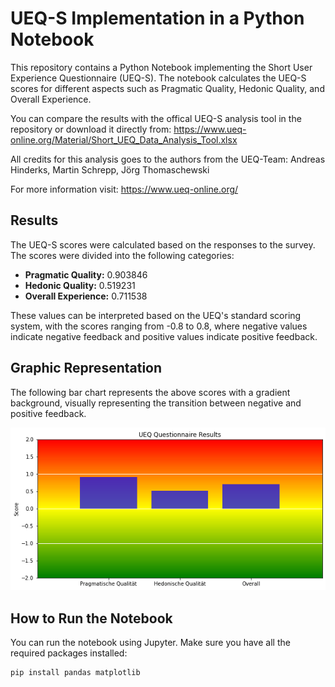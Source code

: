 # UEQ-S Implementation in a Python Notebook

This repository contains a Python Notebook implementing the Short User Experience Questionnaire (UEQ-S). The notebook calculates the UEQ-S scores for different aspects such as Pragmatic Quality, Hedonic Quality, and Overall Experience.

You can compare the results with the offical UEQ-S analysis tool in the repository or download it directly from:
https://www.ueq-online.org/Material/Short_UEQ_Data_Analysis_Tool.xlsx


All credits for this analysis goes to the authors from the UEQ-Team:
Andreas Hinderks, Martin Schrepp, Jörg Thomaschewski

For more information visit: https://www.ueq-online.org/
## Results

The UEQ-S scores were calculated based on the responses to the survey. The scores were divided into the following categories:

- **Pragmatic Quality:** 0.903846
- **Hedonic Quality:** 0.519231
- **Overall Experience:** 0.711538

These values can be interpreted based on the UEQ's standard scoring system, with the scores ranging from -0.8 to 0.8, where negative values indicate negative feedback and positive values indicate positive feedback.

## Graphic Representation

The following bar chart represents the above scores with a gradient background, visually representing the transition between negative and positive feedback.

![UEQ-S Results](output.png)

## How to Run the Notebook

You can run the notebook using Jupyter. Make sure you have all the required packages installed:

```bash
pip install pandas matplotlib
